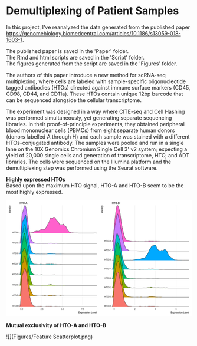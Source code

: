 # Demultiplexing of Patient Samples

In this project, I've reanalyzed the data generated from the published paper https://genomebiology.biomedcentral.com/articles/10.1186/s13059-018-1603-1.

The published paper is saved in the 'Paper' folder.    
The Rmd and html scripts are saved in the 'Script' folder.    
The figures generated from the script are saved in the 'Figures' folder.

The authors of this paper introduce a new method for scRNA-seq multiplexing, where cells are labeled with sample-specific oligonucleotide tagged antibodies (HTOs) directed against immune surface markers (CD45, CD98, CD44, and CD11a). These HTOs contain unique 12bp barcode that can be sequenced alongside the cellular transcriptome.

The experiment was designed in a way where CITE-seq and Cell Hashing was performed simultaneously, yet generating separate sequencing libraries. In their proof-of-principle experiments, they obtained peripheral blood mononuclear cells (PBMCs) from eight separate human donors (donors labelled A through H) and each sample was stained with a different HTOs-conjugated antibody. The samples were pooled and run in a single lane on the 10X Genomics Chromium Single Cell 3' v2 system; expecting a yield of 20,000 single cells and generation of transcriptome, HTO, and ADT libraries. The cells were sequenced on the Illumina platform and the demultiplexing step was performed using the Seurat software.

**Highly expressed HTOs**    
Based upon the maximum HTO signal, HTO-A and HTO-B seem to be the most highly expressed.

![](Figures/Ridgeplot.png)

**Mutual exclusivity of HTO-A and HTO-B**

![](Figures/Feature Scatterplot.png)    

